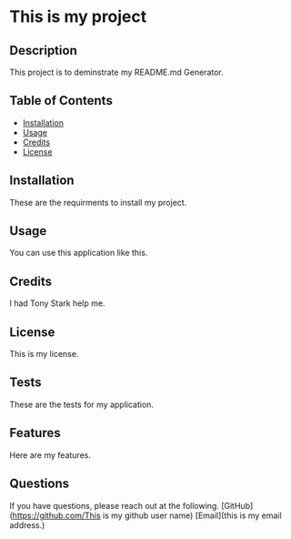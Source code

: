 
# This is my project
            
## Description
            
This project is to deminstrate my README.md Generator.
            
## Table of Contents
            
- [Installation](#installation)
- [Usage](#usage)
- [Credits](#credits)
- [License](#license)
            
## Installation
            
These are the requirments to install my project.
            
## Usage
            
You can use this application like this.
            
## Credits
            
I had Tony Stark help me.
            
## License
            
This is my license.
            
## Tests
            
These are the tests for my application.
            
## Features
            
Here are my features.
            
## Questions
            
If you have questions, please reach out at the following.
[GitHub](https://github.com/This is my github user name)
[Email](this is my email address.)
            
